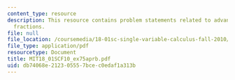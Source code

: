```yaml
---
content_type: resource
description: This resource contains problem statements related to advanced partial
  fractions.
file: null
file_location: /coursemedia/18-01sc-single-variable-calculus-fall-2010/db74068e212305557bcec0edaf1a313b_MIT18_01SCF10_ex75aprb.pdf
file_type: application/pdf
resourcetype: Document
title: MIT18_01SCF10_ex75aprb.pdf
uid: db74068e-2123-0555-7bce-c0edaf1a313b
---
```

